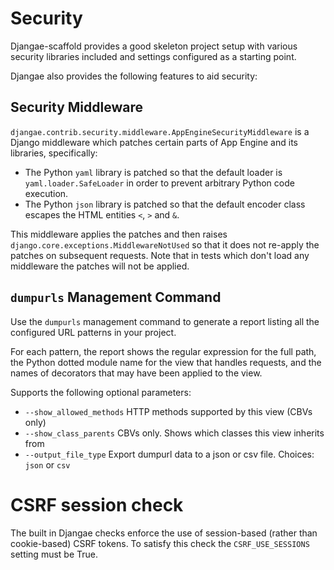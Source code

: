 # Security

Djangae-scaffold provides a good skeleton project setup with various security libraries included
and settings configured as a starting point.

Djangae also provides the following features to aid security:

## Security Middleware

`djangae.contrib.security.middleware.AppEngineSecurityMiddleware` is a Django middleware which
patches certain parts of App Engine and its libraries, specifically:

* The Python `yaml` library is patched so that the default loader is `yaml.loader.SafeLoader` in order to prevent arbitrary Python code execution.
* The Python `json` library is patched so that the default encoder class escapes the HTML entities `<`, `>` and `&`.

This middleware applies the patches and then raises `django.core.exceptions.MiddlewareNotUsed` so that it does not re-apply the patches on subsequent requests.  Note that in tests which don't load any middleware the patches will not be applied.


## `dumpurls` Management Command

Use the `dumpurls` management command to generate a report listing all the configured URL patterns in your project.

For each pattern, the report shows the regular expression for the full path, the Python dotted module name for the view that handles requests, and the names of decorators that may have been applied to the view.

Supports the following optional parameters:

* `--show_allowed_methods` HTTP methods supported by this view (CBVs only)
* `--show_class_parents` CBVs only.  Shows which classes this view inherits from
* `--output_file_type` Export dumpurl data to a json or csv file.  Choices: `json` or `csv`


# CSRF session check

The built in Djangae checks enforce the use of session-based (rather than cookie-based) CSRF tokens. To satisfy this check
the `CSRF_USE_SESSIONS` setting must be True.

